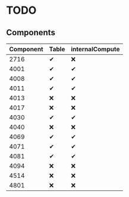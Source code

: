 # TODO

## Components

| Component | Table | internalCompute |
|-----------|-------|-----------------|
| 2716 | ✔ | ❌ |
| 4001 | ✔ | ✔ |
| 4008 | ✔ | ✔ |
| 4011 | ✔ | ✔ |
| 4013 | ❌ | ❌ |
| 4017 | ❌ | ❌ |
| 4030 | ✔ | ✔ |
| 4040 | ❌ | ❌ |
| 4069 | ✔ | ✔ |
| 4071 | ✔ | ✔ |
| 4081 | ✔ | ✔ |
| 4094 | ❌ | ❌ |
| 4514 | ❌ | ❌ |
| 4801 | ❌ | ❌ |